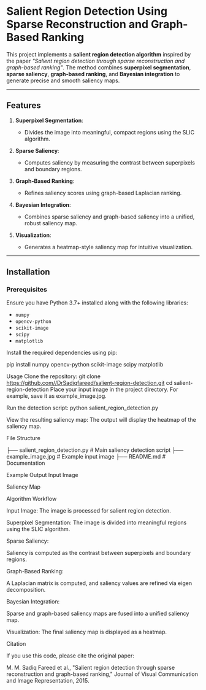 # Salient Region Detection Using Sparse Reconstruction and Graph-Based Ranking

This project implements a **salient region detection algorithm** inspired by the paper _"Salient region detection through sparse reconstruction and graph-based ranking"_. The method combines **superpixel segmentation**, **sparse saliency**, **graph-based ranking**, and **Bayesian integration** to generate precise and smooth saliency maps.

---

## Features

1. **Superpixel Segmentation**:
   - Divides the image into meaningful, compact regions using the SLIC algorithm.
   
2. **Sparse Saliency**:
   - Computes saliency by measuring the contrast between superpixels and boundary regions.

3. **Graph-Based Ranking**:
   - Refines saliency scores using graph-based Laplacian ranking.

4. **Bayesian Integration**:
   - Combines sparse saliency and graph-based saliency into a unified, robust saliency map.

5. **Visualization**:
   - Generates a heatmap-style saliency map for intuitive visualization.

---

## Installation

### Prerequisites

Ensure you have Python 3.7+ installed along with the following libraries:
- `numpy`
- `opencv-python`
- `scikit-image`
- `scipy`
- `matplotlib`

Install the required dependencies using pip:

pip install numpy opencv-python scikit-image scipy matplotlib

Usage
Clone the repository:
git clone https://github.com//DrSadiqfareed/salient-region-detection.git
cd salient-region-detection
Place your input image in the project directory. For example, save it as example_image.jpg.

Run the detection script:
python salient_region_detection.py

View the resulting saliency map:
The output will display the heatmap of the saliency map.

File Structure

├── salient_region_detection.py  # Main saliency detection script
├── example_image.jpg            # Example input image
├── README.md                    # Documentation

Example Output
Input Image


Saliency Map

Algorithm Workflow

Input Image: The image is processed for salient region detection.

Superpixel Segmentation: The image is divided into meaningful regions using the SLIC algorithm.

Sparse Saliency:

Saliency is computed as the contrast between superpixels and boundary regions.

Graph-Based Ranking:

A Laplacian matrix is computed, and saliency values are refined via eigen decomposition.

Bayesian Integration:

Sparse and graph-based saliency maps are fused into a unified saliency map.

Visualization: The final saliency map is displayed as a heatmap.

Citation

If you use this code, please cite the original paper:

M. M. Sadiq Fareed et al., "Salient region detection through sparse reconstruction and graph-based ranking," Journal of Visual Communication and Image Representation, 2015.
